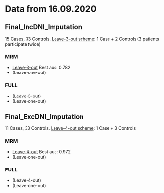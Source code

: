 # Data from 16.09.2020

## Final_IncDNI_Imputation 
15 Cases, 33 Controls. [Leave-3-out scheme](/16092020/Final_IncDNI_Imputation_splits.png): 1 Case + 2 Controls (3 patients participate twice)
### MRM
* [Leave-3-out](/16092020/Final_IncDNI_Imputation_MRM_L3OCV.png) Best auc: 0.782
* (Leave-one-out)

### FULL
* (Leave-3-out)
* (Leave-one-out)

## Final_ExcDNI_Imputation 
11 Cases, 33 Controls. [Leave-4-out scheme](/16092020/Final_ExcDNI_Imputation_splits.png): 1 Case + 3 Controls 
### MRM
* [Leave-4-out](/16092020/Final_ExcDNI_Imputation_MRM_L4OCV.png) Best auc: 0.972
* (Leave-one-out)

### FULL
* (Leave-4-out)
* (Leave-one-out)


